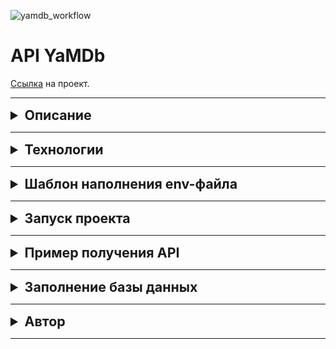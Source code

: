 ![yamdb_workflow](https://github.com/xofmdo/yamdb_final/actions/workflows/yamdb_workflow.yml/badge.svg)

# API YaMDb

[Ссылка](http://51.250.111.243/api/v1/auth/signup/) на проект.

***
<details>
    <summary style="font-size: 16pt; font-weight: bold">Описание</summary>

Проект YaMDb собирает отзывы пользователей на произведения. Произведения делятся на категории: «Книги», «Фильмы», «Музыка». Список категорий может быть расширен администратором.
Сами произведения в YaMDb не хранятся, здесь нельзя посмотреть фильм или послушать музыку.
Произведению может быть присвоен жанр из списка предустановленных. Новые жанры может создавать только администратор.
Благодарные или возмущённые пользователи оставляют к произведениям текстовые отзывы и ставят произведению оценку. Из пользовательских оценок формируется рейтинг.
</details>

***
<details>
    <summary style="font-size: 16pt; font-weight: bold">Технологии</summary>

* Python 3.7.9
* Django 2.2.16
* djangorestframework 3.12.4
* PostgreSQL
* nginx
* gunicorn
* Docker

С полным списком технологий можно ознакомиться в файле ```requirements.txt```
</details>

***
<details>
    <summary style="font-size: 16pt; font-weight: bold">Шаблон наполнения env-файла</summary>

В проекте используется база данных PostgreSQL. Для взаимодействия с базой необходимо в директории ```infra_sp2/infra/``` создать файл ```.env``` по следующему шаблону.

```
DB_ENGINE=django.db.backends.postgresql
DB_NAME=postgres
POSTGRES_USER=postgres
POSTGRES_PASSWORD=postgres
DB_HOST=db
DB_PORT=5432
```
</details>

***
<details>
    <summary style="font-size: 16pt; font-weight: bold">Запуск проекта</summary>

Клонировать репозиторий и перейти в него в командной строке:

```
git clone https://github.com/GhoulNEC/infra_sp2.git
```

```
cd infra_sp2/infra/
```

Создать образ и запустить контейнер:

```
docker-compose up
```

Выполнить миграции:

```
docker-compose exec web python manage.py migrate
```

Создать суперюзера:

```
docker-compose exec web python manage.py createsuperuser
```

Собрать статику:

```
docker-compose exec web python manage.py collectstatic --no-input
```

С документацией проекта можно ознакомиться по [ссылке](http://51.250.75.84/redoc/)

</details>

***
<details>
    <summary style="font-size: 16pt; font-weight: bold">Пример получения API</summary>

В API YaMDb существует несколько уровней доступа в зависимости от присвоенной пользовательской роли.

### Неавторизованный пользователь
Неавторизированным пользователям доступен ограниченный функционал сервиса
Yamdb. Клиент может получить только разрешенные запросы такие, как GET, HEAD и OPTIONS.

#### Регистрация нового пользователя

Получить код подтверждения на переданный `email`.
Использовать имя 'me' В качестве `username` запрещено.
Поля `email` и `username` должны быть уникальными.

`POST api/v1/auth/signup/`

```json
{
  "email": "string",
  "username": "string"
}
```

`POST api/v1/auth/token/` - Получение JWT-токена в обмен на username и confirmation code.

```json
{
  "username": "string",
  "confirmation_code": "string"
}
```

#### Управление API

`GET api/v1/categories/` - Получение списка всех категорий. 

`GET api/v1/titles/` - Получение списка всех произведений. 
При указании параметров limit и offset выдача должна работать 
с пагинацией

```json
[
    {
        "count": 0,
        "next": "string",
        "previous": "string",
        "results": [
            {
                "id": 0,
                "name": "string",
                "year": 0,
                "rating": 0,
                "description": "string",
                "genre": [
                  {
                    "name": "string",
                    "slug": "string"
                  }
                ],
                "category": {
                    "name": "string",
                    "slug": "string"
                }
            }
        ]
    }
]
```

`GET api/v1/titles/{title_id}/` - Получение произведения по id

`GET api/v1/titles/{title_id}/reviews/` - Получение списка всех отзывов произведения.

`GET api/v1/titles/{title_id}/reviews/{reviews_id}/` - Получение отзыва по id для указанного произведения.

`GET api/v1/titles/{title_id}/reviews/{reviews_id}/comments/` - Получение списка всех комментариев к отзыву по id. 

`GET api/v1/titles/{title_id}/reviews/{reviews_id}/comments/{comment_id}/` - Получение комментария для отзыва по id.

`GET api/v1/categories/` - Получение список категорий произведений. Так же для категорий
доступные только методы - GET, POST, DEL. Методы POST и DEL разрешены только администратору.

```json
[
    {
        "count": 0,
        "next": "string",
        "previous": "string",
        "results": [
            {
                "name": "string",
                "slug": "string"
            }
        ]
    }
]
```
`POST api/v1/genres/` - Добавление жанра. На жанры накладываются те же ограничения,
что и для категорий. GET - доступен всем.

```json
{
    "name": "string",
    "slug": "string"
}
```

### Авторизированный пользователь
Авторизированный пользователь может читать всё, как и неавторизированный, может публиковать отзывы и ставить оценки произведениям, может комментировать отзывы; 
может редактировать и удалять свои отзывы и комментарии, редактировать свои оценки произведений. 
Эта роль присваивается по умолчанию каждому новому пользователю.

`POST api/v1/titles/{title_id}/reviews/` - Добавление нового отзыва. Пользователь может оставить только один отзыв на произведение.

```json
{
  "text": "string",
  "score": 1
}
```

`PATCH api/vi/titles/{title_id}/reviews/{review_id}/` - Частичное обновление отзыва. 
Права доступа: Автор комментария, модератор или администратор.

```json
{
  "text": "string",
  "score": 1
}
```

`DELETE api/vi/titles/{title_id}/reviews/{review_id}` - Удаление отзыва. 
Права доступа: Автор комментария, модератор или администратор.

`POST api/v1/titles/{title_id}/reviews/{reviews_id}/comments/` - Добавление комментария к отзыву.

```json
{
  "text": "string"
}
```

`PATCH api/v1/titles/{title_id}/reviews/{review_id}/comments/{comment_id}/` - Частичное обновление комментария.
Права доступа: Автор комментария, модератор или администратор.

```json
{
  "text": "string"
}
```

`DELETE api/v1/titles/{title_id}/reviews/{review_id}/comments/{comment_id}/` - Удаление комментария к отзыву по id.
Права доступа: Автор комментария, модератор или администратор.

`GET api/v1/users/me/` - Получение данных своей учетной записи.

`PATCH api/v1/users/me/` - Изменение данных своей учетной записи.
Поля `email` и `username` должны быть уникальными.

```json
{
  "username": "string",
  "email": "user@example.com",
  "first_name": "string",
  "last_name": "string",
  "bio": "string"
}
```

### Администратор

`POST api/v1/categories/` - Добавление новой категории.

Поле `slug` для каждой категории должно быть уникальным.

```json
{
  "name": "string",
  "slug": "string"
}
```

`DELETE api/v1/categories/{slig}/` - Удаление категории.

`POST api/v1/genres/` - Добавление жанра.

Поле `slug` для каждого жанра должно быть уникальным.

```json
{
  "name": "string",
  "slug": "string"
}
```

`DELETE api/v1/genres/{slug}/` - Удаление жанра.

`POST api/v1/titles/` - Добавление нового произведения.

Нельзя добавлять произведения, которые еще не вышли (год выпуска не может быть больше текущего).
При добавлении нового произведения требуется указать уже существующие категорию и жанр.

```json
{
  "name": "string",
  "year": 0,
  "description": "string",
  "genre": [
    "string"
  ],
  "category": "string"
}
```

`PATCH api/v1/titles/{title_id}/` - Частичное обновление информации о произведении.

```json
{
  "name": "string",
  "year": 0,
  "description": "string",
  "genre": [
    "string"
  ],
  "category": "string"
}
```

`DELETE api/v1/titles/{title_id}/` - удаление произведения.

#### Управление пользователями

`GET api/v1/users/` - Получение списка всех пользователей.

`GET api/v1/users/{username}/` - Получение пользователя по username.

`POST api/v1/users/` - Добавление нового пользователя.
Поля `email` и `username` должны быть уникальными.

```json
{
  "username": "string",
  "email": "user@example.com",
  "first_name": "string",
  "last_name": "string",
  "bio": "string",
  "role": "user"
}
```

`PATCH api/v1/users/{username}/` - Изменение данных пользователя по username.
Поля `email` и `username` должны быть уникальными.

```json
{
  "username": "string",
  "email": "user@example.com",
  "first_name": "string",
  "last_name": "string",
  "bio": "string",
  "role": "user"
}
```

`DELETE api/v1/users/{username}/` - Удаление пользователя по username.
</details>

***
<details>
    <summary style="font-size: 16pt; font-weight: bold">Заполнение базы данных</summary>

Скопировать файл с данными в контейнер

```
docker cp fixtures.json infra_web_1:/app/
```

Выполнить команду для заполнения базы данных из файла:

```
docker-compose exec web python manage.py loaddata fixtures.json
```


### Пример команды
```
python manage.py fill_db -m Category -f category
```

</details>

***
<details>
    <summary style="font-size: 16pt; font-weight: bold">Автор</summary>


</details>

***
